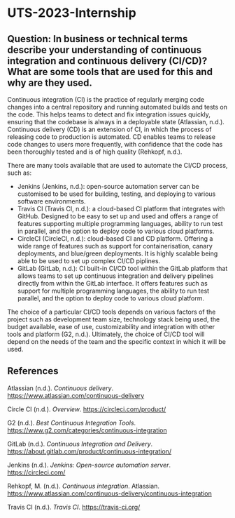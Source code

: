 # UTS-2023-Internship

## Question: In business or technical terms describe your understanding of continuous integration and continuous delivery (CI/CD)? What are some tools that are used for this and why are they used.

Continuous integration (CI) is the practice of regularly merging code changes into a central repository and running automated builds and tests on the code. This helps teams to detect and fix integration issues quickly, ensuring that the codebase is always in a deployable state (Atlassian, n.d.). Continuous delivery (CD) is an extension of CI, in which the process of releasing code to production is automated. CD enables teams to release code changes to users more frequently, with confidence that the code has been thoroughly tested and is of high quality (Rehkopf, n.d.).

There are many tools available that are used to automate the CI/CD process, such as:
* Jenkins (Jenkins, n.d.): open-source automation server can be customised to be used for building, testing, and deploying to various software environments.
* Travis CI (Travis CI, n.d.): a cloud-based CI platform that integrates with GitHub. Designed to be easy to set up and used and offers a range of features supporting multiple programming languages, ability to run test in parallel, and the option to deploy code to various cloud platforms.
* CircleCI (CircleCl, n.d.): cloud-based CI and CD platform. Offering a wide range of features such as support for containerisation, canary deployments, and blue/green deployments. It is highly scalable being able to be used to set up complex CI/CD piplines.
* GitLab (GitLab, n.d.): CI built-in CI/CD tool within the GitLab platform that allows teams to set up continuous integration and delivery pipelines directly from within the GitLab interface. It offers features such as support for multiple programming languages, the ability to run test parallel, and the option to deploy code to various cloud platform.

The choice of a particular CI/CD tools depends on various factors of the project such as development team size, technology stack being used, the budget available, ease of use, customizability and integration with other tools and platform (G2, n.d.). Ultimately, the choice of CI/CD tool will depend on the needs of the team and the specific context in which it will be used.

## References

Atlassian (n.d.). *Continuous delivery*. https://www.atlassian.com/continuous-delivery

Circle CI (n.d.). *Overview*. https://circleci.com/product/

G2 (n.d.). *Best Continuous Integration Tools*. https://www.g2.com/categories/continuous-integration

GitLab (n.d.). *Continuous Integration and Delivery*. https://about.gitlab.com/product/continuous-integration/

Jenkins (n.d.). *Jenkins: Open-source automation server*. https://circleci.com/

Rehkopf, M. (n.d.). *Continuous integration*. Atlassian. https://www.atlassian.com/continuous-delivery/continuous-integration

Travis CI (n.d.). *Travis CI*. https://travis-ci.org/
